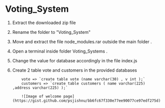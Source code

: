 # Voting_System

1. Extract the downloaded zip file
2. Rename the folder to "Voting_System"
3. Move and extract the file node_modules.rar outside the main folder . 
4. Open a terminal inside folder Voting_Systems . 
5. Change the value for database accordingly in the file index.js
6. Create 2 table vote and customers in the provided  databases 

           vote => `create table vote (name varchar(30) , v int );`
           customers => `create table customers ( name varchar(225) ,address varchar(225) );`
           
           ![Image of welcome page](https://gist.github.com/psjishnu/bb6fc67f330e77ee90077ce97edf275d)


